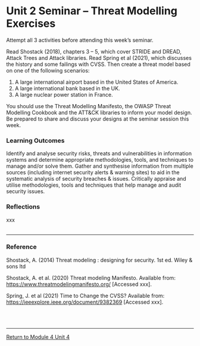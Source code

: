 # Unit 2 Seminar – Threat Modelling Exercises

Attempt all 3 activities before attending this week’s seminar.

Read Shostack (2018), chapters 3 – 5, which cover STRIDE and DREAD, Attack Trees and Attack libraries. 
Read Spring et al (2021), which discusses the history and some failings with CVSS. 
Then create a threat model based on one of the following scenarios:
1. A large international airport based in the United States of America.
2. A large international bank based in the UK.
3. A large nuclear power station in France.

You should use the Threat Modelling Manifesto, the OWASP Threat Modelling Cookbook and the ATT&CK libraries to inform your model design. 
Be prepared to share and discuss your designs at the seminar session this week.

### Learning Outcomes
Identify and analyse security risks, threats and vulnerabilities in information systems and determine appropriate methodologies, tools, and techniques to manage and/or solve them.
Gather and synthesise information from multiple sources (including internet security alerts & warning sites) to aid in the systematic analysis of security breaches & issues.
Critically appraise and utilise methodologies, tools and techniques that help manage and audit security issues.

### Reflections
xxx 
<br><br>

---

### Reference
Shostack, A. (2014) Threat modeling : designing for security. 1st ed. Wiley & sons ltd

Shostack, A. et al. (2020) Threat modeling Manifesto. Available from: https://www.threatmodelingmanifesto.org/ [Accessed xxx].

Spring, J. et al (2021) Time to Change the CVSS? Available from: https://ieeexplore.ieee.org/document/9382369 [Accessed xxx].

<br><br>

---

[Return to Module 4 Unit 4](ISM_Unit04.md)
